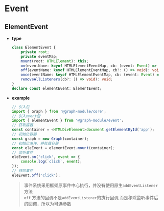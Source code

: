 # Event

## ElementEvent

-   **type**

    ```typescript
    class ElementEvent {
        private root;
        private eventMap;
        mount(root: HTMLElement): this;
        on(eventName: keyof HTMLElementEventMap, cb: (event: Event) => void): void;
        off(eventName: keyof HTMLElementEventMap, cb?: () => void): void;
        once(eventName: keyof HTMLElementEventMap, cb: (event: Event) => void): void;
        removeAllListeners(cb?: () => void): void;
    }
    declare const elementEvent: ElementEvent;
    ```

-   **example**

    ```typescript
    // 引入包
    import { Graph } from '@graph-module/core';
    // 引入event包
    import { elementEvent } from '@graph-module/event';
    // 获取容器
    const container = <HTMLDivElement>document.getElementById('app');
    // 初始化容器
    const graph = new Graph(container);
    // 初始化事件，并挂载容器
    const eleEvent = elementEvent.mount(container);
    // 监听事件
    eleEvent.on('click', event => {
        console.log(`click`, event);
    });
    // 移除事件
    eleEvent.off('click');
    ```

    > 事件系统采用框架原事件中心执行，并没有使用原生`addEventListener`方法 <br /> `off` 方法的回调不是`addEventListener`的执行回调,而是移除监听事件后的回调，所以为可选参数

